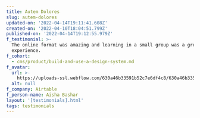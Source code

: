 ```yaml
---
title: Autem Dolores
slug: autem-dolores
updated-on: '2022-04-14T19:11:41.608Z'
created-on: '2022-04-10T18:04:51.799Z'
published-on: '2022-04-14T19:12:55.979Z'
f_testimonial: >-
  The online format was amazing and learning in a small group was a great
  experience.
f_cohort:
  - cms/product/build-and-use-a-design-system.md
f_avatar:
  url: >-
    https://uploads-ssl.webflow.com/630a46b33591b52c7e6df4c8/630a46b33591b516cc6df5cc_square%20twelve.jpg
  alt: null
f_company: Airtable
f_person-name: Aisha Bashar
layout: '[testimonials].html'
tags: testimonials
---
```



